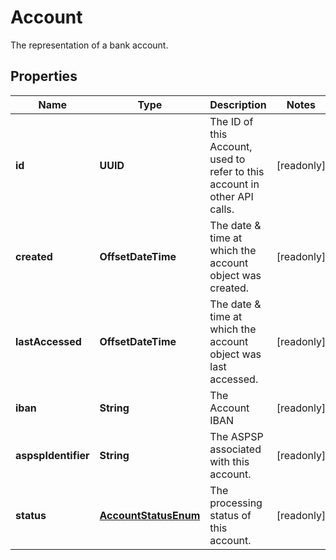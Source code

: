 

# Account

The representation of a bank account.

## Properties

Name | Type | Description | Notes
------------ | ------------- | ------------- | -------------
**id** | **UUID** | The ID of this Account, used to refer to this account in other API calls. |  [readonly]
**created** | **OffsetDateTime** | The date &amp; time at which the account object was created. |  [readonly]
**lastAccessed** | **OffsetDateTime** | The date &amp; time at which the account object was last accessed. |  [readonly]
**iban** | **String** | The Account IBAN |  [readonly]
**aspspIdentifier** | **String** | The ASPSP associated with this account. |  [readonly]
**status** | [**AccountStatusEnum**](AccountStatusEnum.md) | The processing status of this account. |  [readonly]



